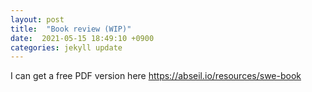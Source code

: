 ```yaml
---
layout: post
title:  "Book review (WIP)"
date:  2021-05-15 18:49:10 +0900 
categories: jekyll update
---
```


I can get a free PDF version here https://abseil.io/resources/swe-book


